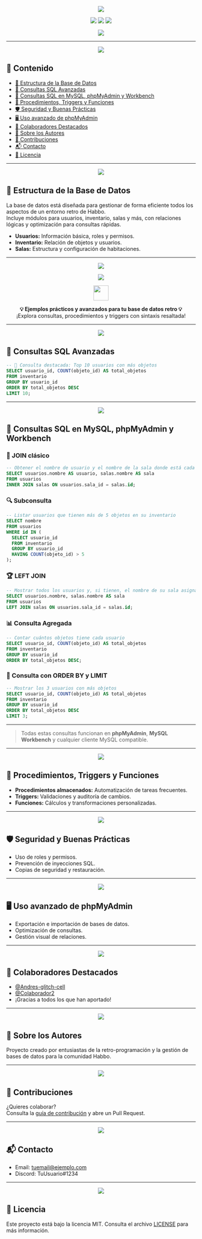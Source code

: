 <!-- Banner principal animado -->
<p align="center">
  <img src="https://capsule-render.vercel.app/api?type=waving&color=6C78AF&height=180&section=header&text=Temabbo%20Apuntes&fontSize=38&fontColor=ffffff&animation=fadeIn" />
</p>

<!-- Badges -->
<p align="center">
  <img src="https://img.shields.io/github/stars/Andres-glitch-cell/Temabbo_Apuntes?style=social" />
  <img src="https://img.shields.io/github/forks/Andres-glitch-cell/Temabbo_Apuntes?style=social" />
  <img src="https://visitor-badge.laobi.icu/badge?page_id=Andres-glitch-cell.Temabbo_Apuntes" />
</p>

<!-- Intro animada -->
<p align="center">
  <img src="https://readme-typing-svg.herokuapp.com/?color=6C78AF&size=25&center=true&vCenter=true&width=1000&lines=💻+Temabbo+Apuntes+para+Habbo;📚+Todo+sobre+bases+de+datos+retro;⚙️+MySQL,+Triggers,+Procedimientos+;✨+phpMyAdmin,+Consultas+y+Optimización" />
</p>

---

<p align="center">
  <img src="https://capsule-render.vercel.app/api?type=waving&color=fc466b&color2=3f5efb&height=100&section=header&text=📌%20Contenido&fontSize=30&fontColor=ffffff&animation=twinkling" />
</p>

## 📌 Contenido

- [🧩 Estructura de la Base de Datos](#-estructura-de-la-base-de-datos)
- [🧮 Consultas SQL Avanzadas](#-consultas-sql-avanzadas)
- [🌈 Consultas SQL en MySQL, phpMyAdmin y Workbench](#-consultas-sql-en-mysql-phpmyadmin-y-workbench)
- [🔧 Procedimientos, Triggers y Funciones](#-procedimientos-triggers-y-funciones)
- [🛡 Seguridad y Buenas Prácticas](#-seguridad-y-buenas-prácticas)
- [🖥 Uso avanzado de phpMyAdmin](#-uso-avanzado-de-phpmyadmin)
- [👥 Colaboradores Destacados](#-colaboradores-destacados)
- [🙋 Sobre los Autores](#-sobre-los-autores)
- [🤝 Contribuciones](#-contribuciones)
- [📬 Contacto](#-contacto)
- [📄 Licencia](#-licencia)

---

<p align="center">
  <img src="https://capsule-render.vercel.app/api?type=waving&color=43e97b&color2=38f9d7&height=100&section=header&text=🧩%20Estructura%20de%20la%20Base%20de%20Datos&fontSize=30&fontColor=ffffff&animation=fadeIn" />
</p>

## 🧩 Estructura de la Base de Datos

La base de datos está diseñada para gestionar de forma eficiente todos los aspectos de un entorno retro de Habbo.  
Incluye módulos para usuarios, inventario, salas y más, con relaciones lógicas y optimización para consultas rápidas.

- **Usuarios:** Información básica, roles y permisos.
- **Inventario:** Relación de objetos y usuarios.
- **Salas:** Estructura y configuración de habitaciones.

---

<p align="center">
  <img src="https://capsule-render.vercel.app/api?type=waving&color=fc466b&color2=3f5efb&height=100&section=header&text=💡%20Código%20SQL%20Animado&fontSize=30&fontColor=ffffff&animation=twinkling" />
</p>

<p align="center">
  <img src="https://img.shields.io/badge/C%C3%B3digo%20SQL-Optimizado%20y%20Colorido-43e97b?style=for-the-badge&logo=mysql&logoColor=white" />
</p>

<p align="center">
  <img src="https://skillicons.dev/icons?i=mysql,php" height="40" />
</p>

<p align="center">
  <b>💡 Ejemplos prácticos y avanzados para tu base de datos retro 💡</b><br>
  <span>¡Explora consultas, procedimientos y triggers con sintaxis resaltada!</span>
</p>

---

<p align="center">
  <img src="https://capsule-render.vercel.app/api?type=waving&color=43e97b&color2=38f9d7&height=100&section=header&text=🧮%20Consultas%20SQL%20Avanzadas&fontSize=30&fontColor=ffffff&animation=fadeIn" />
</p>

## 🧮 Consultas SQL Avanzadas

```sql
-- 🎯 Consulta destacada: Top 10 usuarios con más objetos
SELECT usuario_id, COUNT(objeto_id) AS total_objetos
FROM inventario
GROUP BY usuario_id
ORDER BY total_objetos DESC
LIMIT 10;
```

---

<p align="center">
  <img src="https://capsule-render.vercel.app/api?type=waving&color=00c3ff&color2=ffff1c&height=100&section=header&text=🌈%20Consultas%20SQL%20en%20MySQL%2C%20phpMyAdmin%20y%20Workbench&fontSize=30&fontColor=ffffff&animation=twinkling" />
</p>

## 🌈 Consultas SQL en MySQL, phpMyAdmin y Workbench

### 🔗 JOIN clásico

```sql
-- Obtener el nombre de usuario y el nombre de la sala donde está cada usuario
SELECT usuarios.nombre AS usuario, salas.nombre AS sala
FROM usuarios
INNER JOIN salas ON usuarios.sala_id = salas.id;
```

### 🔍 Subconsulta

```sql
-- Listar usuarios que tienen más de 5 objetos en su inventario
SELECT nombre
FROM usuarios
WHERE id IN (
  SELECT usuario_id
  FROM inventario
  GROUP BY usuario_id
  HAVING COUNT(objeto_id) > 5
);
```

### 🏆 LEFT JOIN

```sql
-- Mostrar todos los usuarios y, si tienen, el nombre de su sala asignada
SELECT usuarios.nombre, salas.nombre AS sala
FROM usuarios
LEFT JOIN salas ON usuarios.sala_id = salas.id;
```

### 📊 Consulta Agregada

```sql
-- Contar cuántos objetos tiene cada usuario
SELECT usuario_id, COUNT(objeto_id) AS total_objetos
FROM inventario
GROUP BY usuario_id
ORDER BY total_objetos DESC;
```

### 🧩 Consulta con ORDER BY y LIMIT

```sql
-- Mostrar los 3 usuarios con más objetos
SELECT usuario_id, COUNT(objeto_id) AS total_objetos
FROM inventario
GROUP BY usuario_id
ORDER BY total_objetos DESC
LIMIT 3;
```

---

> Todas estas consultas funcionan en **phpMyAdmin**, **MySQL Workbench** y cualquier cliente MySQL compatible.

---

<p align="center">
  <img src="https://capsule-render.vercel.app/api?type=waving&color=fc466b&color2=3f5efb&height=100&section=header&text=🔧%20Procedimientos%2C%20Triggers%20y%20Funciones&fontSize=30&fontColor=ffffff&animation=twinkling" />
</p>

## 🔧 Procedimientos, Triggers y Funciones

- **Procedimientos almacenados:** Automatización de tareas frecuentes.
- **Triggers:** Validaciones y auditoría de cambios.
- **Funciones:** Cálculos y transformaciones personalizadas.

---

<p align="center">
  <img src="https://capsule-render.vercel.app/api?type=waving&color=43e97b&color2=38f9d7&height=100&section=header&text=🛡%20Seguridad%20y%20Buenas%20Prácticas&fontSize=30&fontColor=ffffff&animation=fadeIn" />
</p>

## 🛡 Seguridad y Buenas Prácticas

- Uso de roles y permisos.
- Prevención de inyecciones SQL.
- Copias de seguridad y restauración.

---

<p align="center">
  <img src="https://capsule-render.vercel.app/api?type=waving&color=fc466b&color2=3f5efb&height=100&section=header&text=🖥%20Uso%20avanzado%20de%20phpMyAdmin&fontSize=30&fontColor=ffffff&animation=twinkling" />
</p>

## 🖥 Uso avanzado de phpMyAdmin

- Exportación e importación de bases de datos.
- Optimización de consultas.
- Gestión visual de relaciones.

---

<p align="center">
  <img src="https://capsule-render.vercel.app/api?type=waving&color=43e97b&color2=38f9d7&height=100&section=header&text=👥%20Colaboradores%20Destacados&fontSize=30&fontColor=ffffff&animation=fadeIn" />
</p>

## 👥 Colaboradores Destacados

- [@Andres-glitch-cell](https://github.com/Andres-glitch-cell)
- [@Colaborador2](#)
- ¡Gracias a todos los que han aportado!

---

<p align="center">
  <img src="https://capsule-render.vercel.app/api?type=waving&color=fc466b&color2=3f5efb&height=100&section=header&text=🙋%20Sobre%20los%20Autores&fontSize=30&fontColor=ffffff&animation=twinkling" />
</p>

## 🙋 Sobre los Autores

Proyecto creado por entusiastas de la retro-programación y la gestión de bases de datos para la comunidad Habbo.

---

<p align="center">
  <img src="https://capsule-render.vercel.app/api?type=waving&color=43e97b&color2=38f9d7&height=100&section=header&text=🤝%20Contribuciones&fontSize=30&fontColor=ffffff&animation=fadeIn" />
</p>

## 🤝 Contribuciones

¿Quieres colaborar?  
Consulta la [guía de contribución](CONTRIBUTING.md) y abre un Pull Request.

---

<p align="center">
  <img src="https://capsule-render.vercel.app/api?type=waving&color=fc466b&color2=3f5efb&height=100&section=header&text=📬%20Contacto&fontSize=30&fontColor=ffffff&animation=twinkling" />
</p>

## 📬 Contacto

- Email: tuemail@ejemplo.com
- Discord: TuUsuario#1234

---

<p align="center">
  <img src="https://capsule-render.vercel.app/api?type=waving&color=43e97b&color2=38f9d7&height=100&section=header&text=📄%20Licencia&fontSize=30&fontColor=ffffff&animation=fadeIn" />
</p>

## 📄 Licencia

Este proyecto está bajo la licencia MIT. Consulta el archivo [LICENSE](LICENSE) para más información.
